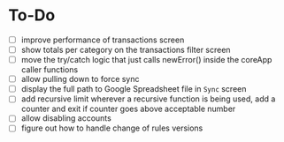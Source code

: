 # To-Do

- [ ] improve performance of transactions screen
- [ ] show totals per category on the transactions filter screen
- [ ] move the try/catch logic that just calls newError() inside the coreApp caller functions
- [ ] allow pulling down to force sync
- [ ] display the full path to Google Spreadsheet file in `Sync` screen
- [ ] add recursive limit
      wherever a recursive function is being used, add a counter and exit if counter goes above acceptable number
- [ ] allow disabling accounts
- [ ] figure out how to handle change of rules versions
